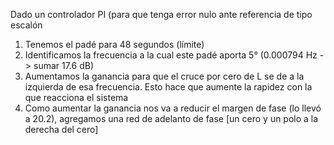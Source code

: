 Dado un controlador PI (para que tenga error nulo ante referencia de tipo escalón
1) Tenemos el padé para 48 segundos (límite)
2) Identificamos la frecuencia a la cual este padé aporta 5° (0.000794 Hz -> sumar 17.6 dB)
3) Aumentamos la ganancia para que el cruce por cero de L se de a la izquierda de esa frecuencia. Esto hace que aumente la rapidez con la que reacciona el sistema
4) Como aumentar la ganancia nos va a reducir el margen de fase (lo llevó a 20.2), agregamos una red de adelanto de fase [un cero y un polo a la derecha del cero]